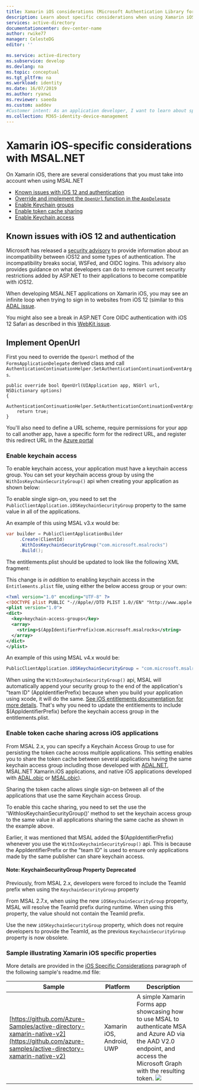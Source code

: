 ```yaml
---
title: Xamarin iOS considerations (Microsoft Authentication Library for .NET) | Azure
description: Learn about specific considerations when using Xamarin iOS with the Microsoft Authentication Library for .NET (MSAL.NET).
services: active-directory
documentationcenter: dev-center-name
author: rwike77
manager: CelesteDG
editor: ''

ms.service: active-directory
ms.subservice: develop
ms.devlang: na
ms.topic: conceptual
ms.tgt_pltfrm: na
ms.workload: identity
ms.date: 16/07/2019
ms.author: ryanwi
ms.reviewer: saeeda
ms.custom: aaddev
#Customer intent: As an application developer, I want to learn about specific considerations when using Xamarin iOS and MSAL.NET so I can decide if this platform meets my application development needs and requirements.
ms.collection: M365-identity-device-management
---
```


# Xamarin iOS-specific considerations with MSAL.NET
On Xamarin iOS, there are several considerations that you must take into account when using MSAL.NET

- [Known issues with iOS 12 and authentication](#known-issues-with-ios-12-and-authentication)
- [Override and implement the `OpenUrl` function in the `AppDelegate`](#implement-openurl)
- [Enable Keychain groups](#enable-keychain-access)
- [Enable token cache sharing](#enable-token-cache-sharing-across-ios-applications)
- [Enable Keychain access](#enable-keychain-access)

## Known issues with iOS 12 and authentication
Microsoft has released a [security advisory](https://github.com/aspnet/AspNetCore/issues/4647) to provide information about an incompatibility between iOS12 and some types of authentication. The incompatibility breaks social, WSFed, and OIDC logins. This advisory also provides guidance on what developers can do to remove current security restrictions added by ASP.NET to their applications to become compatible with iOS12.  

When developing MSAL.NET applications on Xamarin iOS, you may see an infinite loop when trying to sign in to websites from iOS 12 (similar to this [ADAL issue](https://github.com/AzureAD/azure-activedirectory-library-for-dotnet/issues/1329). 

You might also see a break in ASP.NET Core OIDC authentication with iOS 12 Safari as described in this [WebKit issue](https://bugs.webkit.org/show_bug.cgi?id=188165).

## Implement OpenUrl

First you need to override the `OpenUrl` method of the `FormsApplicationDelegate` derived class and call `AuthenticationContinuationHelper.SetAuthenticationContinuationEventArgs`.

```CSharp
public override bool OpenUrl(UIApplication app, NSUrl url, NSDictionary options)
{
    AuthenticationContinuationHelper.SetAuthenticationContinuationEventArgs(url);
    return true;
}
```

You'll also need to define a URL scheme, require permissions for your app to call another app, have a specific form for the redirect URL, and register this redirect URL in the [Azure portal](https://portal.azure.com)

### Enable keychain access

To enable keychain access, your application must have a keychain access group.
You can set your keychain access group by using the `WithIosKeychainSecurityGroup()` api when creating your application as shown below:

To enable single sign-on, you need to set the `PublicClientApplication.iOSKeychainSecurityGroup` property to the same value in all of the applications.

An example of this using MSAL v3.x would be:
```csharp
var builder = PublicClientApplicationBuilder
     .Create(ClientId)
     .WithIosKeychainSecurityGroup("com.microsoft.msalrocks")
     .Build();
```

The entitlements.plist should be updated to look like the following XML fragment:

This change is *in addition* to enabling keychain access in the `Entitlements.plist` file, using either the below access group or your own:

```xml
<?xml version="1.0" encoding="UTF-8" ?>
<!DOCTYPE plist PUBLIC "-//Apple//DTD PLIST 1.0//EN" "http://www.apple.com/DTDs/PropertyList-1.0.dtd">
<plist version="1.0">
<dict>
  <key>keychain-access-groups</key>
  <array>
    <string>$(AppIdentifierPrefix)com.microsoft.msalrocks</string>
  </array>
</dict>
</plist>
```

An example of this using MSAL v4.x would be:

```csharp
PublicClientApplication.iOSKeychainSecurityGroup = "com.microsoft.msalrocks";
```

When using the `WithIosKeychainSecurityGroup()` api, MSAL will automatically append your security group to the end of the application's "team ID" (AppIdentifierPrefix) because when you build your application using xcode, it will do the same. [See iOS entitlements documentation for more details](https://developer.apple.com/documentation/security/keychain_services/keychain_items/sharing_access_to_keychain_items_among_a_collection_of_apps). That's why you need to update the entitlements to include $(AppIdentifierPrefix) before the keychain access group in the entitlements.plist.

### Enable token cache sharing across iOS applications

From MSAL 2.x, you can specify a Keychain Access Group to use for persisting the token cache across multiple applications. This setting enables you to share the token cache between several applications having the same keychain access group including those developed with [ADAL.NET](https://aka.ms/adal-net), MSAL.NET Xamarin.iOS applications, and native iOS applications developed with [ADAL.objc](https://github.com/AzureAD/azure-activedirectory-library-for-objc) or [MSAL.objc](https://github.com/AzureAD/microsoft-authentication-library-for-objc)).

Sharing the token cache allows single sign-on between all of the applications that use the same Keychain access Group.

To enable this cache sharing, you need to set the use the 'WithIosKeychainSecurityGroup()' method to set the keychain access group to the same value in all applications sharing the same cache as shown in the example above.

Earlier, it was mentioned that MSAL added the $(AppIdentifierPrefix) whenever you use the `WithIosKeychainSecurityGroup()` api. This is because the AppIdentifierPrefix or the "team ID" is used to ensure only applications made by the same publisher can share keychain access.

#### Note: KeychainSecurityGroup Property Deprecated

Previously, from MSAL 2.x, developers were forced to include the TeamId prefix when using the `KeychainSecurityGroup` property

From MSAL 2.7.x, when using the new `iOSKeychainSecurityGroup` property, MSAL will resolve the TeamId prefix during runtime. When using this property, the value should not contain the TeamId prefix.

Use the new `iOSKeychainSecurityGroup` property, which does not require developers to provide the TeamId, as the previous `KeychainSecurityGroup` property is now obsolete.

### Sample illustrating Xamarin iOS specific properties

More details are provided in the [iOS Specific Considerations](https://github.com/azure-samples/active-directory-xamarin-native-v2#ios-specific-considerations) paragraph of the following sample's readme.md file:

Sample | Platform | Description
------ | -------- | -----------
[https://github.com/Azure-Samples/active-directory-xamarin-native-v2](https://github.com/azure-samples/active-directory-xamarin-native-v2) | Xamarin iOS, Android, UWP | A simple Xamarin Forms app showcasing how to use MSAL to authenticate MSA and Azure AD via the AAD V2.0 endpoint, and access the Microsoft Graph with the resulting token. ![](https://github.com/Azure-Samples/active-directory-xamarin-native-v2/blob/master/ReadmeFiles/Topology.png)